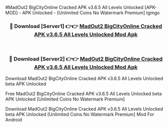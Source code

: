 #MadOut2 BigCityOnline Cracked APK v3.6.5 All Levels Unlocked [APK-MOD] - APK Unlocked - [Unlimited Coins No Watermark Premium] tgmgo



<div align="center">

<h3>🔴 Download [Server1] 👉👉 <a href="https://momento.my/?title=MadOut2_BigCityOnline_Cracked_APK_v3.6.5_All_Levels_Unlocked">MadOut2 BigCityOnline Cracked APK v3.6.5 All Levels Unlocked Mod Apk</a></h3><br>

<h3>🔴 Download [Server2] 👉👉 <a href="https://momento.my/?title=MadOut2_BigCityOnline_Cracked_APK_v3.6.5_All_Levels_Unlocked">MadOut2 BigCityOnline Cracked APK v3.6.5 All Levels Unlocked Mod Apk</a></h3>
</div>



Download MadOut2 BigCityOnline Cracked APK v3.6.5 All Levels Unlocked beta APK Unlocked

Free MadOut2 BigCityOnline Cracked APK v3.6.5 All Levels Unlocked beta APK Unlocked [Unlimited Coins No Watermark Premium]

Download MadOut2 BigCityOnline Cracked APK v3.6.5 All Levels Unlocked beta APK Unlocked [Unlimited Coins No Watermark Premium] Mod For Android
